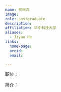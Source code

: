 ```yaml
---
name: 贺继尧
image: 
role: postgraduate
description: 
affiliation: 华中科技大学
aliases:
  - Jiyao He
links:
  home-page: 
  orcid: 
  email: 

---
```


职位：

简介：
